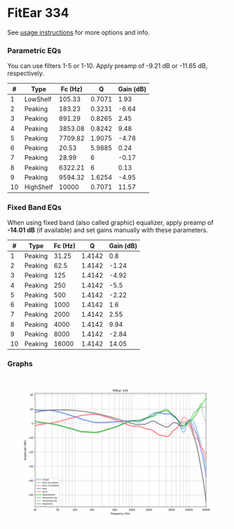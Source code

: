 # FitEar 334
See [usage instructions](https://github.com/jaakkopasanen/AutoEq#usage) for more options and info.

### Parametric EQs
You can use filters 1-5 or 1-10. Apply preamp of -9.21 dB or -11.65 dB, respectively.

|   # | Type      |   Fc (Hz) |      Q |   Gain (dB) |
|-----|-----------|-----------|--------|-------------|
|   1 | LowShelf  |    105.33 | 0.7071 |        1.93 |
|   2 | Peaking   |    183.23 | 0.3231 |       -6.64 |
|   3 | Peaking   |    891.29 | 0.8265 |        2.45 |
|   4 | Peaking   |   3853.08 | 0.8242 |        9.48 |
|   5 | Peaking   |   7709.82 | 1.9075 |       -4.78 |
|   6 | Peaking   |     20.53 | 5.9885 |        0.24 |
|   7 | Peaking   |     28.99 | 6      |       -0.17 |
|   8 | Peaking   |   6322.21 | 6      |        0.13 |
|   9 | Peaking   |   9594.32 | 1.6254 |       -4.95 |
|  10 | HighShelf |  10000    | 0.7071 |       11.57 |

### Fixed Band EQs
When using fixed band (also called graphic) equalizer, apply preamp of **-14.01 dB** (if available) and set gains manually with these parameters.

|   # | Type    |   Fc (Hz) |      Q |   Gain (dB) |
|-----|---------|-----------|--------|-------------|
|   1 | Peaking |     31.25 | 1.4142 |        0.8  |
|   2 | Peaking |     62.5  | 1.4142 |       -1.24 |
|   3 | Peaking |    125    | 1.4142 |       -4.92 |
|   4 | Peaking |    250    | 1.4142 |       -5.5  |
|   5 | Peaking |    500    | 1.4142 |       -2.22 |
|   6 | Peaking |   1000    | 1.4142 |        1.6  |
|   7 | Peaking |   2000    | 1.4142 |        2.55 |
|   8 | Peaking |   4000    | 1.4142 |        9.94 |
|   9 | Peaking |   8000    | 1.4142 |       -2.84 |
|  10 | Peaking |  16000    | 1.4142 |       14.05 |

### Graphs
![](./FitEar%20334.png)
